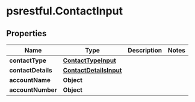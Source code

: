# psrestful.ContactInput

## Properties
Name | Type | Description | Notes
------------ | ------------- | ------------- | -------------
**contactType** | [**ContactTypeInput**](ContactTypeInput.md) |  | 
**contactDetails** | [**ContactDetailsInput**](ContactDetailsInput.md) |  | 
**accountName** | **Object** |  | 
**accountNumber** | **Object** |  | 
